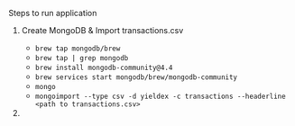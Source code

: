 Steps to run application

1. Create MongoDB & Import transactions.csv
    - `brew tap mongodb/brew`
    - `brew tap | grep mongodb`
    - `brew install mongodb-community@4.4`
    - `brew services start mongodb/brew/mongodb-community`
    - `mongo`
    - `mongoimport --type csv -d yieldex -c transactions --headerline <path to transactions.csv>`
    
2. 